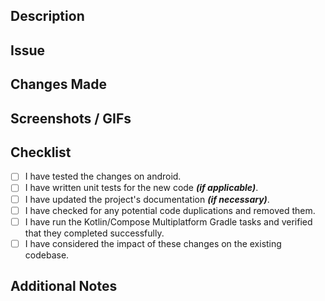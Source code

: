 ## Description
<!-- Describe the purpose and changes introduced by this pull request. -->

## Issue
<!-- Link to the related issue(s) if applicable. -->

## Changes Made
<!-- List the main changes made in this pull request. -->

## Screenshots / GIFs
<!-- Add any relevant screenshots or GIFs showcasing the changes (if applicable). -->

## Checklist
<!-- Mark the completed items with [x] and provide any additional comments when necessary. -->
- [ ] I have tested the changes on android.
- [ ] I have written unit tests for the new code ___(if applicable)___.
- [ ] I have updated the project's documentation ___(if necessary)___.
- [ ] I have checked for any potential code duplications and removed them.
- [ ] I have run the Kotlin/Compose Multiplatform Gradle tasks and verified that they completed successfully.
- [ ] I have considered the impact of these changes on the existing codebase.

## Additional Notes
<!-- Add any other relevant information or notes that may be helpful for the code review. -->

<!-- Feel free to add any additional sections that may be specific to your project. -->